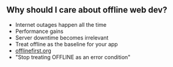 ##  Why should I care about offline web dev?

- Internet outages happen all the time
- Performance gains
- Server downtime becomes irrelevant
- Treat offline as the baseline for your app
- [offlinefirst.org](http://offlinefirst.org)
- "Stop treating OFFLINE as an error condition"
